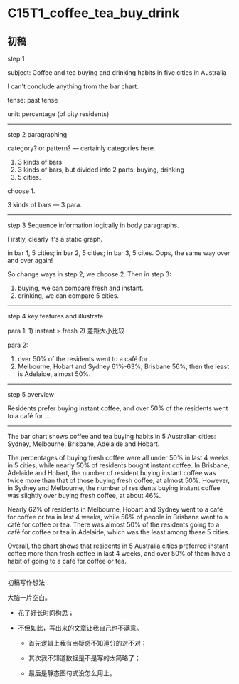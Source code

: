 # C15T1_coffee_tea_buy_drink

## 初稿

step 1

subject: Coffee and tea buying and drinking habits in five cities in Australia

I can't conclude anything from the bar chart.

tense: past tense

unit: percentage (of city residents)

---

step 2 paragraphing

category? or pattern? — certainly categories here.

1. 3 kinds of bars
2. 3 kinds of bars, but divided into 2 parts: buying, drinking
3. 5 cities.

choose 1.

3 kinds of bars — 3 para.

---

step 3 Sequence information logically in body paragraphs.

Firstly, clearly it's a static graph.

in bar 1, 5 cities; in bar 2, 5 cities; in bar 3, 5 cites. Oops, the same way over and over again!

So change ways in step 2, we choose 2. Then in step 3:

1. buying, we can compare fresh and instant.
2. drinking, we can compare 5 cities.

---

step 4 key features and illustrate

para 1: 1) instant > fresh 2) 差距大小比较

para 2:

1) over 50% of the residents went to a café for ...
2) Melbourne, Hobart and Sydney 61%-63%, Brisbane 56%, then the least is Adelaide, almost 50%.

---

step 5 overview

Residents prefer buying instant coffee, and over 50% of the residents went to a café for ...

---

The bar chart shows coffee and tea buying habits in 5 Australian cities: Sydney, Melbourne, Brisbane, Adelaide and Hobart.

The percentages of buying fresh coffee were all under 50% in last 4 weeks in 5 cities, while nearly 50% of residents bought instant coffee. In Brisbane, Adelaide and Hobart, the number of resident buying instant coffee was twice more than that of those buying fresh coffee, at almost 50%. However, in Sydney and Melbourne, the number of residents buying instant coffee was slightly over buying fresh coffee, at about 46%.

Nearly 62% of residents in Melbourne, Hobart and Sydney went to a café for coffee or tea in last 4 weeks, while 56% of people in Brisbane went to a café for coffee or tea. There was almost 50% of the residents going to a café for coffee or tea in Adelaide, which was the least among these 5 cities.

Overall, the chart shows that residents in 5 Australia cities preferred instant coffee more than fresh coffee in last 4 weeks, and over 50% of them have a habit of going to a café for coffee or tea.

---

初稿写作想法：

大脑一片空白。

- 花了好长时间构思；

- 不但如此，写出来的文章让我自己也不满意。
  - 首先逻辑上我有点疑惑不知道分的对不对；

  - 其次我不知道数据是不是写的太简略了；

  - 最后是静态图句式没怎么用上。
